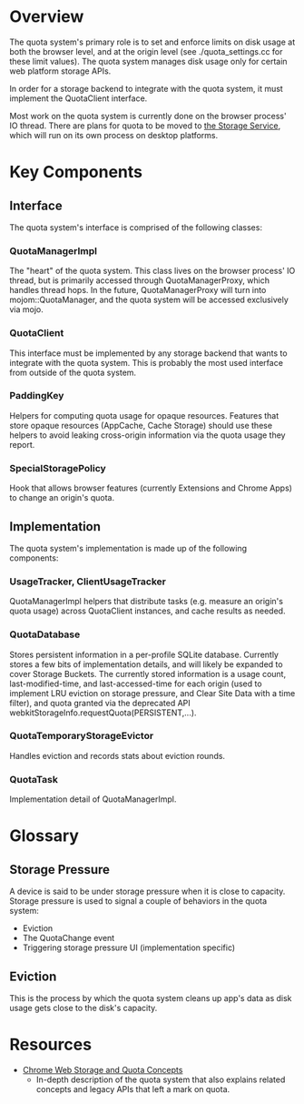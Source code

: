 # Overview

The quota system's primary role is to set and enforce limits on disk usage at
both the browser level, and at the origin level (see ./quota_settings.cc for
these limit values). The quota system manages disk usage only for certain web
platform storage APIs.

In order for a storage backend to integrate with the quota system, it must
implement the QuotaClient interface.

Most work on the quota system is currently done on the browser process' IO
thread.  There are plans for quota to be moved to [the Storage
Service](https://docs.google.com/document/d/1v83XKVxnasgf2uNfb_Uc-rfhDa3-ynNP23yU2DWqshI/),
which will run on its own process on desktop platforms.

# Key Components
## Interface
The quota system's interface is comprised of the following classes:

### QuotaManagerImpl
The "heart" of the quota system. This class lives on the browser
process' IO thread, but is primarily accessed through QuotaManagerProxy, which
handles thread hops. In the future, QuotaManagerProxy will turn into
mojom::QuotaManager, and the quota system will be accessed exclusively via mojo.

### QuotaClient
This interface must be implemented by any storage backend that wants to
integrate with the quota system. This is probably the most used interface from
outside of the quota system.

### PaddingKey
Helpers for computing quota usage for opaque resources. Features that store
opaque resources (AppCache, Cache Storage) should use these helpers to avoid
leaking cross-origin information via the quota usage they report.

### SpecialStoragePolicy
Hook that allows browser features (currently Extensions and Chrome Apps) to
change an origin's quota.

## Implementation
The quota system's implementation is made up of the following components:

### UsageTracker, ClientUsageTracker
QuotaManagerImpl helpers that distribute tasks (e.g. measure an origin's quota
usage) across QuotaClient instances, and cache results as needed.

### QuotaDatabase
Stores persistent information in a per-profile SQLite database. Currently stores
a few bits of implementation details, and will likely be expanded to cover
Storage Buckets. The currently stored information is a usage count,
last-modified-time, and last-accessed-time for each origin (used to implement
LRU eviction on storage pressure, and Clear Site Data with a time filter), and
quota granted via the deprecated API
webkitStorageInfo.requestQuota(PERSISTENT,...).

### QuotaTemporaryStorageEvictor
Handles eviction and records stats about eviction rounds.

### QuotaTask
Implementation detail of QuotaManagerImpl.

# Glossary

## Storage Pressure
A device is said to be under storage pressure when it is close to capacity.
Storage pressure is used to signal a couple of behaviors in the quota system:
 - Eviction
 - The QuotaChange event
 - Triggering storage pressure UI (implementation specific)

## Eviction
This is the process by which the quota system cleans up app's data as disk usage
gets close to the disk's capacity.

# Resources
 - [Chrome Web Storage and Quota Concepts](https://docs.google.com/document/d/19QemRTdIxYaJ4gkHYf2WWBNPbpuZQDNMpUVf8dQxj4U/)
   - In-depth description of the quota system that also explains related
     concepts and legacy APIs that left a mark on quota.
